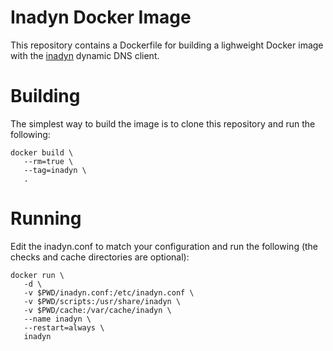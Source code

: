# Inadyn Docker Image

This repository contains a Dockerfile for building a
lighweight Docker image with the
[inadyn](http://troglobit.com/inadyn.html) dynamic
DNS client.

# Building

The simplest way to build the image is to clone this
repository and run the following:

```
docker build \
   --rm=true \
   --tag=inadyn \
   .
```

# Running

Edit the inadyn.conf to match your configuration and
run the following (the checks and cache directories
are optional):

```
docker run \
   -d \
   -v $PWD/inadyn.conf:/etc/inadyn.conf \
   -v $PWD/scripts:/usr/share/inadyn \
   -v $PWD/cache:/var/cache/inadyn \
   --name inadyn \
   --restart=always \
   inadyn
```

